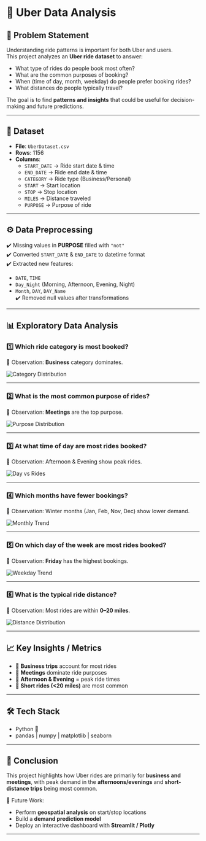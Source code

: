 # 🚖 Uber Data Analysis  

## 📌 Problem Statement  
Understanding ride patterns is important for both Uber and users.  
This project analyzes an **Uber ride dataset** to answer:  
- What type of rides do people book most often?  
- What are the common purposes of booking?  
- When (time of day, month, weekday) do people prefer booking rides?  
- What distances do people typically travel?  

The goal is to find **patterns and insights** that could be useful for decision-making and future predictions.  

---

## 📂 Dataset  
- **File**: `UberDataset.csv`  
- **Rows**: 1156  
- **Columns**:  
  - `START_DATE` → Ride start date & time  
  - `END_DATE` → Ride end date & time  
  - `CATEGORY` → Ride type (Business/Personal)  
  - `START` → Start location  
  - `STOP` → Stop location  
  - `MILES` → Distance traveled  
  - `PURPOSE` → Purpose of ride  

---

## ⚙️ Data Preprocessing  
✔️ Missing values in **PURPOSE** filled with `"not"`  
✔️ Converted `START_DATE` & `END_DATE` to datetime format  
✔️ Extracted new features:  
- `DATE`, `TIME`  
- `Day_Night` (Morning, Afternoon, Evening, Night)  
- `Month`, `DAY`, `DAY_Name`  
✔️ Removed null values after transformations  

---

## 📊 Exploratory Data Analysis  

### 1️⃣ Which ride **category** is most booked?  
📌 Observation: **Business** category dominates.  

![Category Distribution](category.png)  

---

### 2️⃣ What is the most common **purpose** of rides?  
📌 Observation: **Meetings** are the top purpose.  

![Purpose Distribution](purpose.png)  

---

### 3️⃣ At what **time of day** are most rides booked?  
📌 Observation: Afternoon & Evening show peak rides.  

![Day vs Rides](day_night.png)  

---

### 4️⃣ Which **months** have fewer bookings?  
📌 Observation: Winter months (Jan, Feb, Nov, Dec) show lower demand.  

![Monthly Trend](month.png)  

---

### 5️⃣ On which **day of the week** are most rides booked?  
📌 Observation: **Friday** has the highest bookings.  

![Weekday Trend](day.png)  

---

### 6️⃣ What is the **typical ride distance**?  
📌 Observation: Most rides are within **0–20 miles**.  

![Distance Distribution](distance.png)  

---

## 📈 Key Insights / Metrics  
- 📍 **Business trips** account for most rides  
- 📍 **Meetings** dominate ride purposes  
- 📍 **Afternoon & Evening** = peak ride times  
- 📍 **Short rides (<20 miles)** are most common  

---

## 🛠️ Tech Stack  
- Python 🐍  
- pandas | numpy | matplotlib | seaborn  

---

## 🏁 Conclusion  
This project highlights how Uber rides are primarily for **business and meetings**, with peak demand in the **afternoons/evenings** and **short-distance trips** being most common.  

📌 Future Work:  
- Perform **geospatial analysis** on start/stop locations  
- Build a **demand prediction model**  
- Deploy an interactive dashboard with **Streamlit / Plotly**  

---
